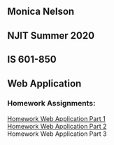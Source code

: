 ## Monica Nelson
## NJIT Summer 2020
## IS 601-850
## Web Application

### Homework Assignments:

[Homework Web Application Part 1](https://github.com/mjn28/Web_Application_Part_1/tree/Part_1)  
[Homework Web Application Part 2](https://github.com/mjn28/Web_Application_Part_1/tree/Part_2)  
Homework Web Application Part 3  

